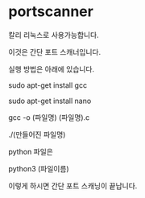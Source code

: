 # portscanner

칼리 리눅스로 사용가능합니다.

이것은 간단 포트 스캐너입니다.

실행 방법은 아래에 있습니다.

sudo apt-get install gcc

sudo apt-get install nano

gcc -o (파일명) (파일명).c

./(만들어진 파일명)

python 파일은 

python3 (파일이름)


이렇게 하시면 간단 포트 스캐닝이 끝납니다.
